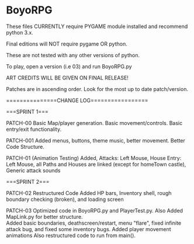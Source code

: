 # BoyoRPG

These files CURRENTLY require PYGAME module installed and recommend python 3.x. 

Final editions will NOT require pygame OR python. 

These are not tested with any other versions of python. 

To play, open a version (i.e 03) and run BoyoRPG.py

ART CREDITS WILL BE GIVEN ON FINAL RELEASE!

Patches are in ascending order. Look for the most up to date patch/version. 

===============CHANGE LOG=================

===SPRINT 1===

PATCH-00
Basic Map/player generation. Basic movement/controls. Basic entry/exit functionality.

PATCH-001
Added menus, buttons, theme music, better movement. 
Better Code Structure.

PATCH-01 (Animation Testing) 
Added, Attacks: Left Mouse, House Entry: Left Mouse, all Paths and Houses are linked (except for homeTown castle), Generic attack sounds

===SPRINT 2===

PATCH-02
Restructured Code 
Added HP bars, Inventory shell, rough boundary checking (broken),  and loading screen

PATCH-03
Optimized code in BoyoRPG.py and PlayerTest.py. Also Added MapLink.py for better structure.  
Added basic boundaries, deathscreen/restart, menu "flare", fixed infinite attack bug, and fixed some inventory bugs. 
Added player movement animations
Also restructured code to run from main(). 

